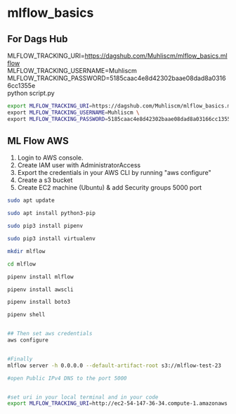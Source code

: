 # mlflow_basics

## For Dags Hub

MLFLOW_TRACKING_URI=https://dagshub.com/Muhliscm/mlflow_basics.mlflow \
MLFLOW_TRACKING_USERNAME=Muhliscm \
MLFLOW_TRACKING_PASSWORD=5185caac4e8d42302baae08dad8a03166cc1355e \
python script.py

```bash
export MLFLOW_TRACKING_URI=https://dagshub.com/Muhliscm/mlflow_basics.mlflow \
export MLFLOW_TRACKING_USERNAME=Muhliscm \
export MLFLOW_TRACKING_PASSWORD=5185caac4e8d42302baae08dad8a03166cc1355e \
```

## ML Flow AWS

1. Login to AWS console.
2. Create IAM user with AdministratorAccess
3. Export the credentials in your AWS CLI by running "aws configure"
4. Create a s3 bucket
5. Create EC2 machine (Ubuntu) & add Security groups 5000 port

```bash
sudo apt update

sudo apt install python3-pip

sudo pip3 install pipenv

sudo pip3 install virtualenv

mkdir mlflow

cd mlflow

pipenv install mlflow

pipenv install awscli

pipenv install boto3

pipenv shell


## Then set aws credentials
aws configure


#Finally
mlflow server -h 0.0.0.0 --default-artifact-root s3://mlflow-test-23

#open Public IPv4 DNS to the port 5000


#set uri in your local terminal and in your code
export MLFLOW_TRACKING_URI=http://ec2-54-147-36-34.compute-1.amazonaws.com:5000/

```
